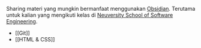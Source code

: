 Sharing materi yang mungkin bermanfaat menggunakan [Obsidian](obsidian.md). Terutama untuk kalian yang mengikuti kelas di [Neuversity School of Software Engineering](https://www.neuversity.id/).


- [[Git]]
- [[HTML & CSS]]